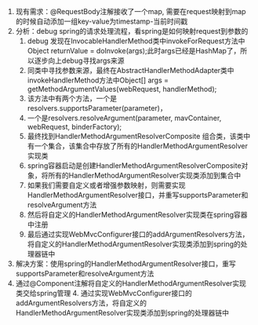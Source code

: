 1. 现有需求：@RequestBody注解接收了一个map, 需要在request映射到map的时候自动添加一组key-value为timestamp-当前时间戳
2. 分析：debug spring的请求处理流程，看spring是如何映射request到参数的
   1.  debug 发现在InvocableHandlerMethod类中invokeForRequest方法中Object returnValue = doInvoke(args);此时args已经是HashMap了，所以逐步向上debug寻找args来源
   2.  同类中寻找参数来源，最终在AbstractHandlerMethodAdapter类中invokeHandlerMethod方法中Object[] args = getMethodArgumentValues(webRequest, handlerMethod);
   3.  该方法中有两个方法，一个是resolvers.supportsParameter(parameter)，
   4.  一个是resolvers.resolveArgument(parameter, mavContainer, webRequest, binderFactory);
   5.  最终找到HandlerMethodArgumentResolverComposite 组合类，该类中有一个集合，该集合中存放了所有的HandlerMethodArgumentResolver实现类
   6.  spring容器启动是创建HandlerMethodArgumentResolverComposite对象，将所有的HandlerMethodArgumentResolver实现类添加到集合中
   7.  如果我们需要自定义或者增强参数映射，则需要实现HandlerMethodArgumentResolver接口，并重写supportsParameter和resolveArgument方法
   8.  然后将自定义的HandlerMethodArgumentResolver实现类在spring容器中注册
   9.  最后通过实现WebMvcConfigurer接口的addArgumentResolvers方法，将自定义的HandlerMethodArgumentResolver实现类添加到spring的处理器链中
3. 解决方案：使用spring的HandlerMethodArgumentResolver接口，重写supportsParameter和resolveArgument方法
3. 通过@Component注解将自定义的HandlerMethodArgumentResolver实现类交给spring管理
   4. 通过实现WebMvcConfigurer接口的addArgumentResolvers方法，将自定义的HandlerMethodArgumentResolver实现类添加到spring的处理器链中